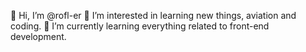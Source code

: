  👋 Hi, I’m @rofl-er
 👀 I’m interested in learning new things, aviation and coding.
 🌱 I’m currently learning everything related to front-end development.
